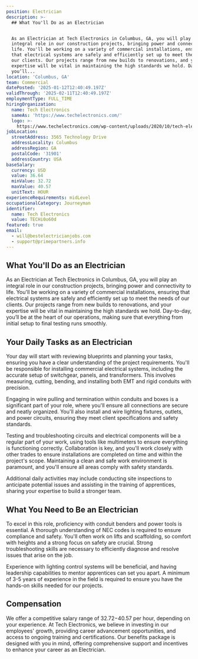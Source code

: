 ```yaml
---
position: Electrician
description: >-
  ## What You'll Do as an Electrician


  As an Electrician at Tech Electronics in Columbus, GA, you will play an
  integral role in our construction projects, bringing power and connectivity to
  life. You'll be working on a variety of commercial installations, ensuring
  that electrical systems are safely and efficiently set up to meet the needs of
  our clients. Our projects range from new builds to renovations, and your
  expertise will be vital in maintaining the high standards we hold. Day-to-day,
  you’ll...
location: 'Columbus, GA'
team: Commercial
datePosted: '2025-01-12T12:40:49.197Z'
validThrough: '2025-02-11T12:40:49.197Z'
employmentType: FULL_TIME
hiringOrganization:
  name: Tech Electronics
  sameAs: 'https://www.techelectronics.com/'
  logo: >-
    https://www.techelectronics.com/wp-content/uploads/2020/10/tech-electronics-logo.png
jobLocation:
  streetAddress: 3565 Technology Drive
  addressLocality: Columbus
  addressRegion: GA
  postalCode: '31901'
  addressCountry: USA
baseSalary:
  currency: USD
  value: 36.64
  minValue: 32.72
  maxValue: 40.57
  unitText: HOUR
experienceRequirements: midLevel
occupationalCategory: Journeyman
identifier:
  name: Tech Electronics
  value: TECHi0o60d
featured: true
email:
  - will@bestelectricianjobs.com
  - support@primepartners.info
---
```




## What You'll Do as an Electrician

As an Electrician at Tech Electronics in Columbus, GA, you will play an integral role in our construction projects, bringing power and connectivity to life. You'll be working on a variety of commercial installations, ensuring that electrical systems are safely and efficiently set up to meet the needs of our clients. Our projects range from new builds to renovations, and your expertise will be vital in maintaining the high standards we hold. Day-to-day, you’ll be at the heart of our operations, making sure that everything from initial setup to final testing runs smoothly.

## Your Daily Tasks as an Electrician

Your day will start with reviewing blueprints and planning your tasks, ensuring you have a clear understanding of the project requirements. You'll be responsible for installing commercial electrical systems, including the accurate setup of switchgear, panels, and transformers. This involves measuring, cutting, bending, and installing both EMT and rigid conduits with precision.

Engaging in wire pulling and termination within conduits and boxes is a significant part of your role, where you'll ensure all connections are secure and neatly organized. You'll also install and wire lighting fixtures, outlets, and power circuits, ensuring they meet client specifications and safety standards.

Testing and troubleshooting circuits and electrical components will be a regular part of your work, using tools like multimeters to ensure everything is functioning correctly. Collaboration is key, and you'll work closely with other trades to ensure installations are completed on time and within the project's scope. Maintaining a clean and safe work environment is paramount, and you'll ensure all areas comply with safety standards.

Additional daily activities may include conducting site inspections to anticipate potential issues and assisting in the training of apprentices, sharing your expertise to build a stronger team.

## What You Need to Be an Electrician

To excel in this role, proficiency with conduit benders and power tools is essential. A thorough understanding of NEC codes is required to ensure compliance and safety. You'll often work on lifts and scaffolding, so comfort with heights and a strong focus on safety are crucial. Strong troubleshooting skills are necessary to efficiently diagnose and resolve issues that arise on the job.

Experience with lighting control systems will be beneficial, and having leadership capabilities to mentor apprentices can set you apart. A minimum of 3-5 years of experience in the field is required to ensure you have the hands-on skills needed for our projects.

## Compensation

We offer a competitive salary range of $32.72-$40.57 per hour, depending on your experience. At Tech Electronics, we believe in investing in our employees' growth, providing career advancement opportunities, and access to ongoing training and certifications. Our benefits package is designed with you in mind, offering comprehensive support and incentives to enhance your career as an Electrician.